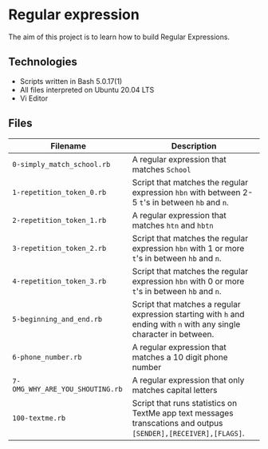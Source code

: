 # Regular expression

The aim of this project is to learn how to build Regular Expressions.

## Technologies
* Scripts written in Bash 5.0.17(1)
* All files interpreted on Ubuntu 20.04 LTS
* Vi Editor

## Files

| Filename | Description |
| -------- | ----------- |
| `0-simply_match_school.rb` | A regular expression that matches `School` |
| `1-repetition_token_0.rb` | Script that matches the regular expression `hbn` with between 2-5 `t`'s in between `hb` and `n`. |
| `2-repetition_token_1.rb` | A regular expression that matches `htn` and `hbtn` |
| `3-repetition_token_2.rb` | Script that matches the regular expression `hbn` with 1 or more `t`'s in between `hb` and `n`. |
| `4-repetition_token_3.rb` | Script that matches the regular expression `hbn` with 0 or more `t`'s in between `hb` and `n`. |
| `5-beginning_and_end.rb` | Script that matches a regular expression starting with `h` and ending with `n` with any single character in between. |
| `6-phone_number.rb` | A regular expression that matches a 10 digit phone number|
| `7-OMG_WHY_ARE_YOU_SHOUTING.rb` | A regular expression that only matches capital letters |
| `100-textme.rb` | Script that runs statistics on TextMe app text messages transcations and outpus `[SENDER],[RECEIVER],[FLAGS]`. |
